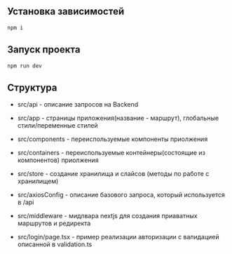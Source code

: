 ## Установка зависимостей

```bash
npm i
```

## Запуск проекта

```bash
npm run dev
```
## Структура
- src/api - описание запросов на Backend
- src/app - страницы приложения(название - маршрут), глобальные стили/переменные стилей
- src/components - переиспользуемые компоненты приолжения
- src/containers - переиспользуемые контейнеры(состоящие из компонентов) приолжения
- src/store - создание хранилища и слайсов (методы по работе с хранилищем)
- src/axiosConfig - описание базового запроса, который используется в /api
- src/middleware - мидлвара nextjs для создания приаватных маршрутов и редиректа

- src/login/page.tsx - пример реализации авторизации с валидацией описанной в validation.ts
